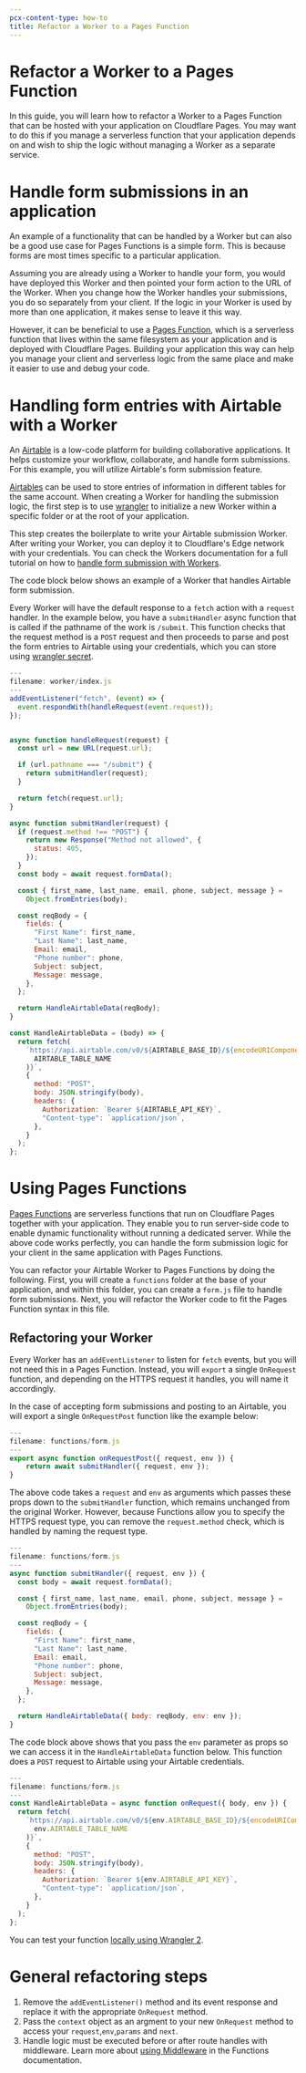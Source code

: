 ```yaml
---
pcx-content-type: how-to
title: Refactor a Worker to a Pages Function
---
```


# Refactor a Worker to a Pages Function

In this guide, you will learn how to refactor a Worker to a Pages Function that can be hosted with your application on Cloudflare Pages. You may want to do this if you manage a serverless function that your application depends on and wish to ship the logic without managing a Worker as a separate service.

# Handle form submissions in an application 

An example of a functionality that can be handled by a Worker but can also be a good use case for Pages Functions is a simple form. This is because forms are most times specific to a particular application. 

Assuming you are already using a Worker to handle your form, you would have deployed this Worker and then pointed your form action to the URL of the Worker. When you change how the Worker handles your submissions, you do so separately from your client. If the logic in your Worker is used by more than one application, it makes sense to leave it this way.  

However, it can be beneficial to use a [Pages Function](/pages/platform/functions/), which is a serverless function that lives within the same filesystem as your application and is deployed with Cloudflare Pages. Building your application this way can help you manage your client and serverless logic from the same place and make it easier to use and debug your code. 

# Handling form entries with Airtable with a Worker

 An [Airtable](https://airtable.com/) is a low-code platform for building collaborative applications. It helps customize your workflow, collaborate, and handle form submissions. For this example, you will utilize Airtable's form submission feature.

[Airtables](https://airtable.com/) can be used to store entries of information in different tables for the same account. When creating a Worker for handling the submission logic, the first step is to use [wrangler](/workers/cli-wrangler/install-update/) to initialize a new Worker within a specific folder or at the root of your application. 

This step creates the boilerplate to write your Airtable submission Worker. After writing your Worker, you can deploy it to Cloudflare's Edge network with your credentials. You can check the Workers documentation for a full tutorial on how to [handle form submission with Workers](/workers/tutorials/handle-form-submissions-with-airtable/).

The code block below shows an example of a Worker that handles Airtable form submission.

Every Worker will have the default response to a `fetch` action with a `request` handler. In the example below, you have a `submitHandler` async function that is called if the pathname of the work is `/submit`. This function checks that the request method is a `POST` request and then proceeds to parse and post the form entries to Airtable using your credentials, which you can store using [wrangler secret](/workers/cli-wrangler/commands/#secret).

```js
---
filename: worker/index.js
---
addEventListener("fetch", (event) => {
  event.respondWith(handleRequest(event.request));
});


async function handleRequest(request) {
  const url = new URL(request.url);

  if (url.pathname === "/submit") {
    return submitHandler(request);
  }

  return fetch(request.url);
}

async function submitHandler(request) {
  if (request.method !== "POST") {
    return new Response("Method not allowed", {
      status: 405,
    });
  }
  const body = await request.formData();

  const { first_name, last_name, email, phone, subject, message } =
    Object.fromEntries(body);

  const reqBody = {
    fields: {
      "First Name": first_name,
      "Last Name": last_name,
      Email: email,
      "Phone number": phone,
      Subject: subject,
      Message: message,
    },
  };

  return HandleAirtableData(reqBody);
}

const HandleAirtableData = (body) => {
  return fetch(
    `https://api.airtable.com/v0/${AIRTABLE_BASE_ID}/${encodeURIComponent(
      AIRTABLE_TABLE_NAME
    )}`,
    {
      method: "POST",
      body: JSON.stringify(body),
      headers: {
        Authorization: `Bearer ${AIRTABLE_API_KEY}`,
        "Content-type": `application/json`,
      },
    }
  );
};
```


# Using Pages Functions

[Pages Functions](/pages/platform/functions/) are serverless functions that run on Cloudflare Pages together with your application. They enable you to run server-side code to enable dynamic functionality without running a dedicated server. While the above code works perfectly, you can handle the form submission logic for your client in the same application with Pages Functions.

You can refactor your Airtable Worker to Pages Functions by doing the following. First, you will create a `functions` folder at the base of your application, and within this folder, you can create a `form.js` file to handle form submissions. Next, you will refactor the Worker code to fit the Pages Function syntax in this file.

## Refactoring your Worker

Every Worker has an `addEventListener` to listen for `fetch` events, but you will not need this in a Pages Function. Instead, you will `export` a single `OnRequest` function, and depending on the HTTPS request it handles, you will name it accordingly.  

In the case of accepting form submissions and posting to an Airtable, you will export a single `OnRequestPost` function like the example below:

```js
---
filename: functions/form.js
---
export async function onRequestPost({ request, env }) {
	return await submitHandler({ request, env });
}

```

The above code takes a `request` and `env` as arguments which passes these props down to the `submitHandler` function, which remains unchanged from the original Worker. However, because Functions allow you to specify the HTTPS request type, you can remove the `request.method` check, which is handled by naming the request type. 

```js
---
filename: functions/form.js
---
async function submitHandler({ request, env }) {
  const body = await request.formData();

  const { first_name, last_name, email, phone, subject, message } =
    Object.fromEntries(body);

  const reqBody = {
    fields: {
      "First Name": first_name,
      "Last Name": last_name,
      Email: email,
      "Phone number": phone,
      Subject: subject,
      Message: message,
    },
  };

  return HandleAirtableData({ body: reqBody, env: env });
}
```

The code block above shows that you pass the `env` parameter as props so we can access it in the `HandleAirtableData` function below. This function does a `POST` request to Airtable using your Airtable credentials.  

```js
---
filename: functions/form.js
---
const HandleAirtableData = async function onRequest({ body, env }) {
  return fetch(
    `https://api.airtable.com/v0/${env.AIRTABLE_BASE_ID}/${encodeURIComponent(
      env.AIRTABLE_TABLE_NAME
    )}`,
    {
      method: "POST",
      body: JSON.stringify(body),
      headers: {
        Authorization: `Bearer ${env.AIRTABLE_API_KEY}`,
        "Content-type": `application/json`,
      },
    }
  );
};
```

You can test your function [locally using Wrangler 2](/pages/platform/functions/#develop-and-preview-locally).

# General refactoring steps 

1. Remove the `addEventListener()` method and its event response and replace it with the appropriate `OnRequest` method. 
2. Pass the `context` object as an argment to your new `OnRequest` method to access your `request`,`env`,`params` and `next`.
3. Handle logic must be executed before or after route handles with middleware. Learn more about [using Middleware](/pages/platform/functions/#adding-middleware) in the Functions documentation.


